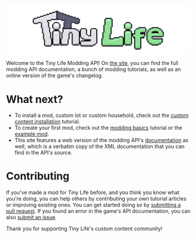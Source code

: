 ![The Tiny Life banner](https://raw.githubusercontent.com/Ellpeck/TinyLifeDocs/main/media/banner.png)

Welcome to the Tiny Life Modding API! On [the site](https://docs.tinylifegame.com), you can find the full modding API documentation, a bunch of modding tutorials, as well as an online version of the game's changelog.

# What next?
- To install a mod, custom lot or custom household, check out the [custom content installation](https://docs.tinylifegame.com/articles/getting.html) tutorial.
- To create your first mod, check out the [modding basics](https://docs.tinylifegame.com/articles/mod_basics.html) tutorial or the [example mod](https://github.com/Ellpeck/TinyLifeExampleMod).
- This site features a web version of the modding API's [documentation](https://docs.tinylifegame.com/api/TinyLife.html) as well, which is a verbatim copy of the XML documentation that you can find in the API's source.

# Contributing
If you've made a mod for Tiny Life before, and you think you know what you're doing, you can help others by contributing your own tutorial articles or improving existing ones. You can get started doing so by [submitting a pull request](https://github.com/Ellpeck/TinyLifeDocs/pulls). If you found an error in the game's API documentation, you can also [submit an issue](https://github.com/Ellpeck/TinyLifeDocs/issues).

Thank you for supporting Tiny Life's custom content community!